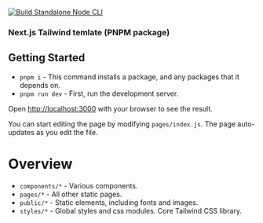 [![Build Standalone Node CLI](https://github.com/serg-by/testemailsend/actions/workflows/build.yml/badge.svg)](https://github.com/serg-by/testemailsend/actions/workflows/build.yml)

### Next.js Tailwind temlate (PNPM package)

## Getting Started

- `pnpm i` - This command installs a package, and any packages that it depends on.
- `pnpm run dev` - First, run the development server.



Open [http://localhost:3000](http://localhost:3000) with your browser to see the result.

You can start editing the page by modifying `pages/index.js`. The page auto-updates as you edit the file.


# Overview

- `components/*` - Various components.
- `pages/*` - All other static pages.
- `public/*` - Static elements, including fonts and images.
- `styles/*` - Global styles and css modules. Core Tailwind CSS library.
